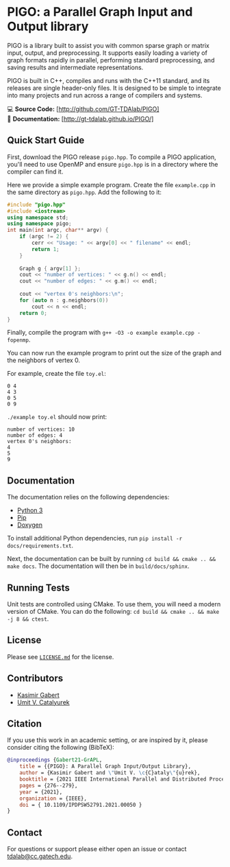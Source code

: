# PIGO: a Parallel Graph Input and Output library

PIGO is a library built to assist you with common sparse graph or matrix
input, output, and preprocessing. It supports easily loading a variety of
graph formats rapidly in parallel, performing standard preprocessing, and
saving results and intermediate representations.

PIGO is built in C++, compiles and runs with the C++11 standard, and its
releases are single header-only files. It is designed to be simple to integrate
into many projects and run across a range of compilers and systems.

💻 **Source Code:** [http://github.com/GT-TDAlab/PIGO]  
📘 **Documentation:** [http://gt-tdalab.github.io/PIGO/]

## Quick Start Guide

First, download the PIGO release `pigo.hpp`. To compile a PIGO
application, you'll need to use OpenMP and ensure `pigo.hpp` is in
a directory where the compiler can find it.

Here we provide a simple example program. Create the file `example.cpp` in
the same directory as `pigo.hpp`. Add the following to it:

```C++
#include "pigo.hpp"
#include <iostream>
using namespace std;
using namespace pigo;
int main(int argc, char** argv) {
    if (argc != 2) {
    	cerr << "Usage: " << argv[0] << " filename" << endl;
    	return 1;
    }
    
    Graph g { argv[1] };
    cout << "number of vertices: " << g.n() << endl;
    cout << "number of edges: " << g.m() << endl;
    
    cout << "vertex 0's neighbors:\n";
    for (auto n : g.neighbors(0))
        cout << n << endl;
    return 0;
}
```

Finally, compile the program with
`g++ -O3 -o example example.cpp -fopenmp`.

You can now run the example program to print out the size of the graph and
the neighbors of vertex 0.

For example, create the file `toy.el`:

```
0 4
4 3
0 5
0 9
```

`./example toy.el` should now print:

```
number of vertices: 10
number of edges: 4
vertex 0's neighbors:
4
5
9
```

## Documentation

The documentation relies on the following dependencies:
* [Python 3](https://www.python.org/downloads/)
* [Pip](https://pip.pypa.io/en/stable/installing/)
* [Doxygen](https://www.doxygen.nl/download.html)

To install additional Python dependencies, run
`pip install -r docs/requirements.txt`.

Next, the documentation can be built by running
`cd build && cmake .. && make docs`.
The documentation will then be in `build/docs/sphinx`.

## Running Tests

Unit tests are controlled using CMake. To use them, you will need a modern
version of CMake. You can do the following:
`cd build && cmake .. && make -j 8 && ctest`.

## License

Please see [`LICENSE.md`](LICENSE.md) for the license.

## Contributors

* [Kasimir Gabert](https://kasimir.co)
* [Umit V. Catalyurek](https://cc.gatech.edu/~umit)

## Citation

If you use this work in an academic setting, or are inspired by it, please
consider citing the following (BibTeX):

```bibtex
@inproceedings {Gabert21-GrAPL,
    title = {{PIGO}: A Parallel Graph Input/Output Library},
    author = {Kasimir Gabert and \"Umit V. \c{C}ataly\"{u}rek},
    booktitle = {2021 IEEE International Parallel and Distributed Processing Symposium Workshops (IPDPSW)},
    pages = {276--279},
    year = {2021},
    organization = {IEEE},
    doi = { 10.1109/IPDPSW52791.2021.00050 }
}
```

## Contact

For questions or support please either open an issue or contact
<tdalab@cc.gatech.edu>.

